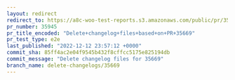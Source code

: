 ```yaml
---
layout: redirect
redirect_to: https://a8c-woo-test-reports.s3.amazonaws.com/public/pr/35945/e2e/index.html
pr_number: 35945
pr_title_encoded: "Delete+changelog+files+based+on+PR+35669"
pr_test_type: e2e
last_published: "2022-12-12 23:57:12 +0000"
commit_sha: 85ff4ac2e04f9545b432f8cffcc5175e825194db
commit_message: "Delete changelog files for 35669"
branch_name: delete-changelogs/35669
---
```


